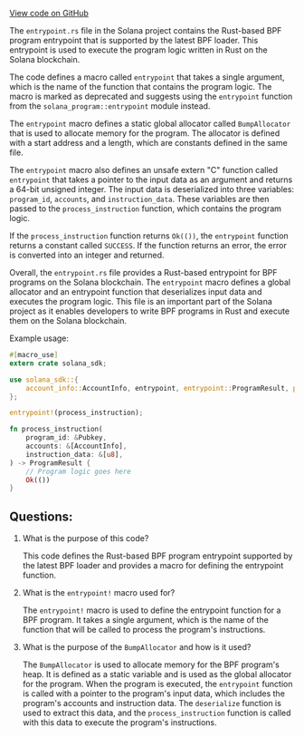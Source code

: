 [View code on GitHub](https://github.com/solana-labs/solana/blob/master/sdk/src/entrypoint.rs)

The `entrypoint.rs` file in the Solana project contains the Rust-based BPF program entrypoint that is supported by the latest BPF loader. This entrypoint is used to execute the program logic written in Rust on the Solana blockchain. 

The code defines a macro called `entrypoint` that takes a single argument, which is the name of the function that contains the program logic. The macro is marked as deprecated and suggests using the `entrypoint` function from the `solana_program::entrypoint` module instead. 

The `entrypoint` macro defines a static global allocator called `BumpAllocator` that is used to allocate memory for the program. The allocator is defined with a start address and a length, which are constants defined in the same file. 

The `entrypoint` macro also defines an unsafe extern "C" function called `entrypoint` that takes a pointer to the input data as an argument and returns a 64-bit unsigned integer. The input data is deserialized into three variables: `program_id`, `accounts`, and `instruction_data`. These variables are then passed to the `process_instruction` function, which contains the program logic. 

If the `process_instruction` function returns `Ok(())`, the `entrypoint` function returns a constant called `SUCCESS`. If the function returns an error, the error is converted into an integer and returned. 

Overall, the `entrypoint.rs` file provides a Rust-based entrypoint for BPF programs on the Solana blockchain. The `entrypoint` macro defines a global allocator and an entrypoint function that deserializes input data and executes the program logic. This file is an important part of the Solana project as it enables developers to write BPF programs in Rust and execute them on the Solana blockchain. 

Example usage:

```rust
#[macro_use]
extern crate solana_sdk;

use solana_sdk::{
    account_info::AccountInfo, entrypoint, entrypoint::ProgramResult, pubkey::Pubkey,
};

entrypoint!(process_instruction);

fn process_instruction(
    program_id: &Pubkey,
    accounts: &[AccountInfo],
    instruction_data: &[u8],
) -> ProgramResult {
    // Program logic goes here
    Ok(())
}
```
## Questions: 
 1. What is the purpose of this code?
    
    This code defines the Rust-based BPF program entrypoint supported by the latest BPF loader and provides a macro for defining the entrypoint function.

2. What is the `entrypoint!` macro used for?
    
    The `entrypoint!` macro is used to define the entrypoint function for a BPF program. It takes a single argument, which is the name of the function that will be called to process the program's instructions.

3. What is the purpose of the `BumpAllocator` and how is it used?
    
    The `BumpAllocator` is used to allocate memory for the BPF program's heap. It is defined as a static variable and is used as the global allocator for the program. When the program is executed, the `entrypoint` function is called with a pointer to the program's input data, which includes the program's accounts and instruction data. The `deserialize` function is used to extract this data, and the `process_instruction` function is called with this data to execute the program's instructions.